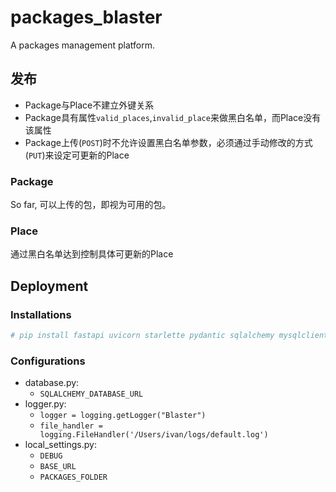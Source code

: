 # packages_blaster


A packages management platform.

## 发布

- Package与Place不建立外键关系
- Package具有属性`valid_places`,`invalid_place`来做黑白名单，而Place没有该属性
- Package上传(`POST`)时不允许设置黑白名单参数，必须通过手动修改的方式(`PUT`)来设定可更新的Place

### Package
So far, 可以上传的包，即视为可用的包。

### Place
通过黑白名单达到控制具体可更新的Place


## Deployment

### Installations

```python
# pip install fastapi uvicorn starlette pydantic sqlalchemy mysqlclient aiofiles python-multipart
```

### Configurations
- database.py:
  - `SQLALCHEMY_DATABASE_URL`
- logger.py:
  - `logger = logging.getLogger("Blaster")`
  - `file_handler = logging.FileHandler('/Users/ivan/logs/default.log')`
- local_settings.py:
  - `DEBUG`
  - `BASE_URL`
  - `PACKAGES_FOLDER`
